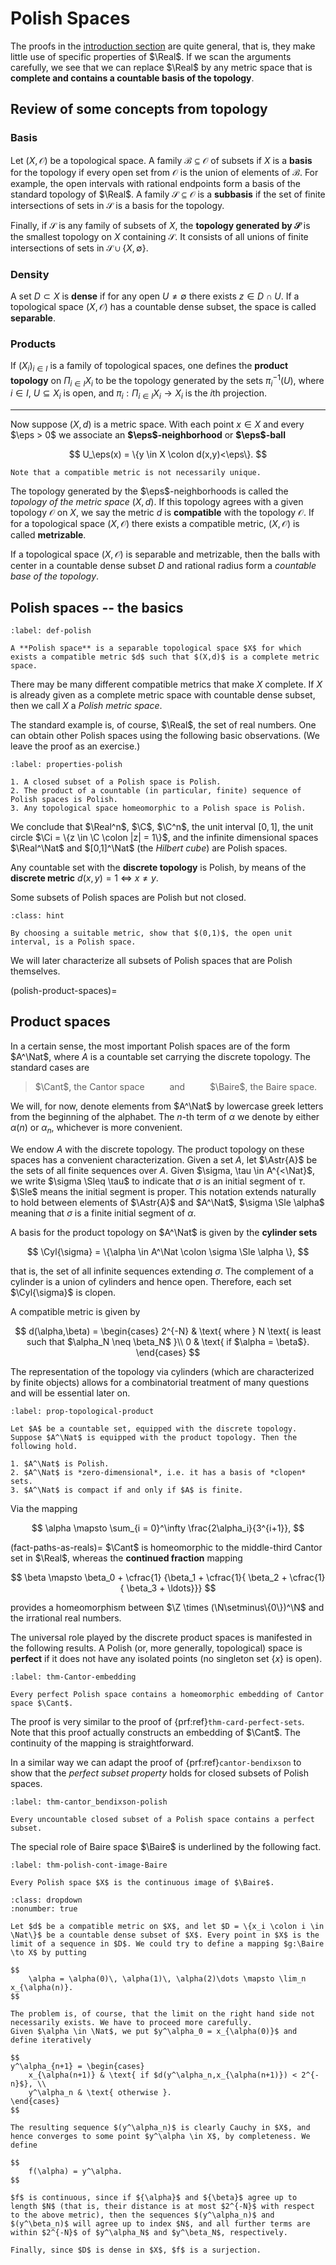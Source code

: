 # Polish Spaces

The proofs in the [introduction section](#perfect) are quite general, that is, they make little use of specific properties of $\Real$. If we scan the arguments carefully, we see that we can replace $\Real$ by any metric space that is **complete and contains a countable basis of the topology**.

## Review of some concepts from topology

### Basis

Let $(X, \mathcal{O})$ be a topological space. A family $\mathcal{B} \subseteq \mathcal{O}$ of subsets if $X$ is a **basis** for the topology if every open set from $\mathcal{O}$ is the union of elements of $\mathcal{B}$. For example, the open intervals with rational endpoints form a basis of the standard topology of $\Real$. A family $\mathcal{S} \subseteq \mathcal{O}$ is a **subbasis** if the set of finite intersections of sets in $\mathcal{S}$ is a basis for the topology.

Finally, if $\mathcal{S}$ is any family of subsets of $X$, the **topology generated by $\mathcal{S}$** is the smallest topology on $X$ containing $\mathcal{S}$. It consists of all unions of finite intersections of sets in $\mathcal{S} \cup \{X,\emptyset\}$.

### Density

A set $D \subset X$ is **dense** if for any open $U \neq \emptyset$ there exists $z \in D \cap U$. If a topological space $(X, \mathcal{O})$ has a countable dense subset, the space is called **separable**.

### Products

If $(X_i)_{i \in I}$ is a family of topological spaces, one defines the **product topology** on $\Pi_{i \in I} X_i$ to be the topology generated by the sets $\pi_i^{-1}(U)$, where $i \in I$, $U \subseteq X_i$ is open, and $\pi_i: \Pi_{i \in I} X_i \to X_i$ is the $i$th projection.

---

Now suppose $(X,d)$ is a metric space. With each point $x \in X$ and every $\eps > 0$ we associate an **$\eps$-neighborhood** or **$\eps$-ball**

$$
U_\eps(x) = \{y \in X \colon d(x,y)<\eps\}.
$$

```{margin}
Note that a compatible metric is not necessarily unique.
```

The topology generated by the $\eps$-neighborhoods is called the *topology of the metric space* $(X,d)$. If this topology agrees with a given topology $\mathcal{O}$ on $X$, we say the metric $d$ is **compatible** with the topology $\mathcal{O}$. If for a topological space $(X, \mathcal{O})$ there exists a compatible metric, $(X, \mathcal{O})$ is called **metrizable**.

If a topological space $(X,\mathcal{O})$ is separable and metrizable, then the balls with center in a countable dense subset $D$ and rational radius form a _countable base of the topology_.

## Polish spaces -- the basics

```{prf:definition}
:label: def-polish

A **Polish space** is a separable topological space $X$ for which exists a compatible metric $d$ such that $(X,d)$ is a complete metric space.
```

There may be many different compatible metrics that make $X$ complete. If $X$ is already given as a complete metric space with countable dense subset, then we call $X$ a _Polish metric space_.

The standard example is, of course, $\Real$, the set of real numbers. One can obtain other Polish spaces using the following basic observations. (We leave the proof as an exercise.)

```{prf:proposition}
:label: properties-polish

1. A closed subset of a Polish space is Polish.
2. The product of a countable (in particular, finite) sequence of Polish spaces is Polish.
3. Any topological space homeomorphic to a Polish space is Polish.
```

We conclude that $\Real^n$, $\C$, $\C^n$, the unit interval $[0,1]$, the unit circle $\Ci = \{z \in \C \colon |z| = 1\}$, and the infinite dimensional spaces $\Real^\Nat$ and $[0,1]^\Nat$ (the _Hilbert cube_) are Polish spaces.

Any countable set with the **discrete topology** is Polish, by means of the **discrete metric** $d(x,y) = 1 \: \Leftrightarrow \: x \neq y$.

Some subsets of Polish spaces are Polish but not closed.

```{admonition} Exercise
:class: hint

By choosing a suitable metric, show that $(0,1)$, the open unit interval, is a Polish space.
```

We will later characterize all subsets of Polish spaces that are Polish themselves.

(polish-product-spaces)=
## Product spaces

In a certain sense, the most important Polish spaces are of the form $A^\Nat$, where $A$ is a countable set carrying the discrete topology. The standard cases are

> $\Cant$, the Cantor space $\qquad$ and $\qquad$ $\Baire$, the Baire space.

We will, for now, denote elements from $A^\Nat$ by lowercase greek letters from the beginning of the alphabet. The $n$-th term of $\alpha$ we denote by either $\alpha(n)$ or $\alpha_n$, whichever is more convenient.

We endow $A$ with the discrete topology.
The product topology on these spaces has a convenient characterization. Given a set $A$, let $\Astr{A}$ be the sets of all finite sequences over $A$.
Given $\sigma, \tau \in A^{<\Nat}$, we write $\sigma \Sleq \tau$ to indicate that $\sigma$ is an initial segment of $\tau$. $\Sle$ means the initial segment is proper. This notation extends naturally to hold between elements of $\Astr{A}$ and $A^\Nat$, $\sigma \Sle \alpha$ meaning that $\sigma$ is a finite initial segment of $\alpha$.

A basis for the product topology on $A^\Nat$ is given by the **cylinder sets**

$$
\Cyl{\sigma} = \{\alpha \in A^\Nat \colon \sigma \Sle \alpha \},
$$

that is, the set of all infinite sequences extending $\sigma$. The complement of a cylinder is a union of cylinders and hence open. Therefore, each set $\Cyl{\sigma}$ is clopen.

A compatible metric is given by

$$
d(\alpha,\beta) = \begin{cases}
    2^{-N} & \text{ where } N \text{ is least such that $\alpha_N \neq \beta_N$ }\\
    0 & \text{ if $\alpha = \beta$}.
\end{cases}
$$

The representation of the topology via cylinders (which are characterized by finite objects) allows for a combinatorial treatment of many questions and will be essential later on.

```{prf:proposition} Topological properties of $A^\Nat$
:label: prop-topological-product

Let $A$ be a countable set, equipped with the discrete topology. Suppose $A^\Nat$ is equipped with the product topology. Then the following hold.

1. $A^\Nat$ is Polish.
2. $A^\Nat$ is *zero-dimensional*, i.e. it has a basis of *clopen* sets.
3. $A^\Nat$ is compact if and only if $A$ is finite.
```

Via the mapping

$$
\alpha \mapsto \sum_{i = 0}^\infty \frac{2\alpha_i}{3^{i+1}},
$$

(fact-paths-as-reals)=
$\Cant$ is homeomorphic to the middle-third Cantor set in $\Real$, whereas the **continued fraction** mapping

$$
\beta \mapsto \beta_0 + \cfrac{1}
        {\beta_1 + \cfrac{1}{
                \beta_2 + \cfrac{1}{
                        \beta_3 + \ldots}}}
$$

provides a homeomorphism between $\Z \times (\N\setminus\{0\})^\N$ and the irrational real numbers.

The universal role played by the discrete product spaces is manifested in the following results. A Polish (or, more generally, topological) space is **perfect** if it does not have any isolated points (no singleton set $\{x\}$ is open).

```{prf:theorem}
:label: thm-Cantor-embedding

Every perfect Polish space contains a homeomorphic embedding of Cantor space $\Cant$.
```

The proof is very similar to the proof of {prf:ref}`thm-card-perfect-sets`. Note that this proof actually constructs an embedding of $\Cant$. The continuity of the mapping is straightforward.

In a similar way we can adapt the proof of {prf:ref}`cantor-bendixson` to show that the _perfect subset property_ holds for closed subsets of Polish spaces.

```{prf:theorem} Cantor-Bendixson Theorem for Polish spaces
:label: thm-cantor_bendixson-polish

Every uncountable closed subset of a Polish space contains a perfect subset.
```

The special role of Baire space $\Baire$ is underlined by the following fact.

```{prf:theorem}
:label: thm-polish-cont-image-Baire

Every Polish space $X$ is the continuous image of $\Baire$.
```

```{prf:proof}
:class: dropdown
:nonumber: true

Let $d$ be a compatible metric on $X$, and let $D = \{x_i \colon i \in \Nat\}$ be a countable dense subset of $X$. Every point in $X$ is the limit of a sequence in $D$. We could try to define a mapping $g:\Baire \to X$ by putting

$$
    \alpha = \alpha(0)\, \alpha(1)\, \alpha(2)\dots \mapsto \lim_n x_{\alpha(n)}.
$$

The problem is, of course, that the limit on the right hand side not necessarily exists. We have to proceed more carefully.
Given $\alpha \in \Nat$, we put $y^\alpha_0 = x_{\alpha(0)}$ and
define iteratively

$$
y^\alpha_{n+1} = \begin{cases}
    x_{\alpha(n+1)} & \text{ if $d(y^\alpha_n,x_{\alpha(n+1)}) < 2^{-n}$}, \\
    y^\alpha_n & \text{ otherwise }.
\end{cases}
$$

The resulting sequence $(y^\alpha_n)$ is clearly Cauchy in $X$, and hence converges to some point $y^\alpha \in X$, by completeness. We define

$$
    f(\alpha) = y^\alpha.
$$

$f$ is continuous, since if ${\alpha}$ and ${\beta}$ agree up to length $N$ (that is, their distance is at most $2^{-N}$ with respect to the above metric), then the sequences $(y^\alpha_n)$ and $(y^\beta_n)$ will agree up to index $N$, and all further terms are within $2^{-N}$ of $y^\alpha_N$ and $y^\beta_N$, respectively.

Finally, since $D$ is dense in $X$, $f$ is a surjection.
```
